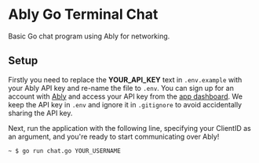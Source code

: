 # Ably Go Terminal Chat

Basic Go chat program using Ably for networking.

## Setup

Firstly you need to replace the **YOUR_API_KEY** text in `.env.example` with your Ably API key and re-name the file to `.env`. You can sign up for an account with [Ably](https://www.ably.com/) and access your API key from the [app dashboard](https://www.ably.com/accounts/any/apps/any/app_keys). We keep the API key in `.env` and ignore it in `.gitignore` to avoid accidentally sharing the API key.

Next, run the application with the following line, specifying your ClientID as an argument, and you're ready to start communicating over Ably!

```bash
~ $ go run chat.go YOUR_USERNAME
```
